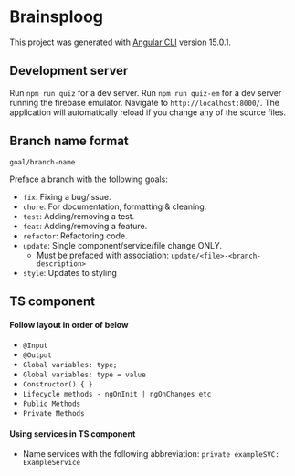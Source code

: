 # Brainsploog

This project was generated with [Angular CLI](https://github.com/angular/angular-cli) version 15.0.1.

## Development server

Run `npm run quiz` for a dev server.
Run `npm run quiz-em` for a dev server running the firebase emulator.
Navigate to `http://localhost:8000/`.
The application will automatically reload if you change any of the source files.

## Branch name format

`goal/branch-name`

Preface a branch with the following goals:
- `fix`: Fixing a bug/issue.
- `chore`: For documentation, formatting & cleaning.
- `test`: Adding/removing a test.
- `feat`: Adding/removing a feature.
- `refactor`: Refactoring code.
- `update`: Single component/service/file change ONLY.
  - Must be prefaced with association: `update/<file>-<branch-description>` 
- `style`: Updates to styling

## TS component

#### Follow layout in order of below

- `@Input`
- `@Output`
- `Global variables: type;`
- `Global variables: type = value`
- `Constructor() { }`
- `Lifecycle methods - ngOnInit | ngOnChanges etc`
- `Public Methods`
- `Private Methods`

#### Using services in TS component
- Name services with the following abbreviation: `private exampleSVC: ExampleService`
